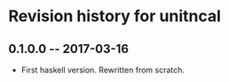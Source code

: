 # Revision history for unitncal

## 0.1.0.0  -- 2017-03-16

* First haskell version. Rewritten from scratch.
